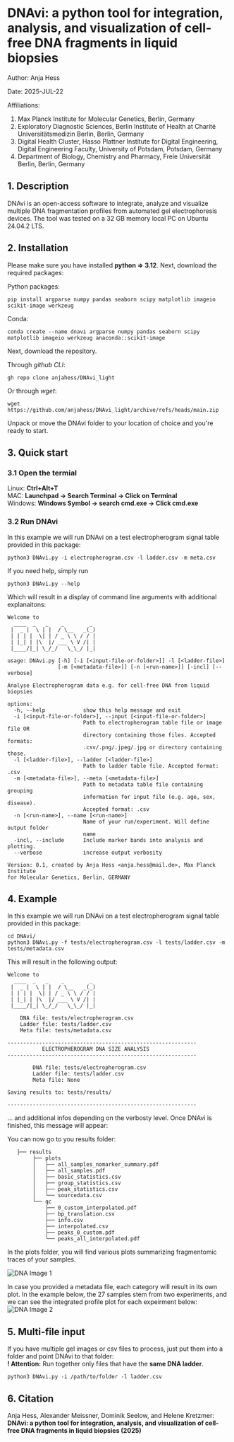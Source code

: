 DNAvi: a python tool for integration, analysis, and visualization of cell-free DNA fragments in liquid biopsies
===========

Author: Anja Hess

Date: 2025-JUL-22

Affiliations: 
1. Max Planck Institute for Molecular Genetics, Berlin, Germany
2. Exploratory Diagnostic Sciences, Berlin Institute of Health at Charité Universitätsmedizin Berlin, Berlin, Germany 
3. Digital Health Cluster, Hasso Plattner Institute for Digital Engineering, Digital Engineering Faculty, University of Potsdam, Potsdam, Germany
4. Department of Biology, Chemistry and Pharmacy, Freie Universität Berlin, Berlin, Germany

## 1. Description
DNAvi is an open-access software to integrate, analyze and visualize multiple DNA fragmentation profiles from automated gel electrophoresis 
devices. The tool was tested on a 32 GB memory local PC on Ubuntu 24.04.2 LTS.

## 2. Installation

Please make sure you have installed **python => 3.12**. Next, download the required packages:

Python packages:

    pip install argparse numpy pandas seaborn scipy matplotlib imageio scikit-image werkzeug

Conda:

    conda create --name dnavi argparse numpy pandas seaborn scipy matplotlib imageio werkzeug anaconda::scikit-image

Next, download the repository.

Through *github CLI*:
    
    gh repo clone anjahess/DNAvi_light

Or through *wget*:

    wget https://github.com/anjahess/DNAvi_light/archive/refs/heads/main.zip

Unpack or move the DNAvi folder to your location of choice and you're ready to start.


## 3. Quick start

### 3.1 Open the termial

Linux: **Ctrl+Alt+T** \
MAC: **Launchpad -> Search Terminal -> Click on Terminal** \
Windows: **Windows Symbol -> search cmd.exe -> Click cmd.exe** 


### 3.2 Run DNAvi

In this example we will run DNAvi on a test electropherogram signal table provided in this package:

    python3 DNAvi.py -i electropherogram.csv -l ladder.csv -m meta.csv

If you need help, simply run

    python3 DNAvi.py --help

Which will result in a display of command line arguments with additional explanaitons:

    Welcome to
      ____  _   _    _        _
     |  _ |  \ | |  / \__   _(_)
     | | | |  \| | / _ \ \ / / |
     | |_| | |\  |/ ___ \ V /| |
     |____/|_| \_/_/   \_\_/ |_| 
     
    usage: DNAvi.py [-h] [-i [<input-file-or-folder>]] -l [<ladder-file>]
                    [-m [<metadata-file>]] [-n [<run-name>]] [-incl] [--verbose]
    
    Analyse Electropherogram data e.g. for cell-free DNA from liquid biopsies
    
    options:
      -h, --help            show this help message and exit
      -i [<input-file-or-folder>], --input [<input-file-or-folder>]
                            Path to electropherogram table file or image file OR
                            directory containing those files. Accepted formats:
                            .csv/.png/.jpeg/.jpg or directory containing those.
      -l [<ladder-file>], --ladder [<ladder-file>]
                            Path to ladder table file. Accepted format: .csv
      -m [<metadata-file>], --meta [<metadata-file>]
                            Path to metadata table file containing grouping
                            information for input file (e.g. age, sex, disease).
                            Accepted format: .csv
      -n [<run-name>], --name [<run-name>]
                            Name of your run/experiment. Will define output folder
                            name
      -incl, --include      Include marker bands into analysis and plotting.
      --verbose             increase output verbosity
    
    Version: 0.1, created by Anja Hess <anja.hess@mail.de>, Max Planck Institute
    for Molecular Genetics, Berlin, GERMANY

## 4. Example


In this example we will run DNAvi on a test electropherogram signal table provided in this package:

    cd DNAvi/
    python3 DNAvi.py -f tests/electropherogram.csv -l tests/ladder.csv -m tests/metadata.csv

This will result in the following output:
    
    Welcome to
      ____  _   _    _        _
     |  _ |  \ | |  / \__   _(_)
     | | | |  \| | / _ \ \ / / |
     | |_| | |\  |/ ___ \ V /| |
     |____/|_| \_/_/   \_\_/ |_| 
      
        DNA file: tests/electropherogram.csv      
        Ladder file: tests/ladder.csv
        Meta file: tests/metadata.csv

    ------------------------------------------------------------
               ELECTROPHEROGRAM DNA SIZE ANALYSIS
    ------------------------------------------------------------
         
            DNA file: tests/electropherogram.csv      
            Ladder file: tests/ladder.csv
            Meta file: None
    
    Saving results to: tests/results/
    
    ------------------------------------------------------------



... and additional infos depending on the verbosty level. Once DNAvi is finished,
this message will appear:



You can now go to you results folder:
    
       ├── results
            ├── plots
            │   ├── all_samples_nomarker_summary.pdf
            │   ├── all_samples.pdf
            │   ├── basic_statistics.csv
            │   ├── group_statistics.csv
            │   ├── peak_statistics.csv
            │   └── sourcedata.csv
            └── qc
                ├── 0_custom_interpolated.pdf
                ├── bp_translation.csv
                ├── info.csv
                ├── interpolated.csv
                ├── peaks_0_custom.pdf
                └── peaks_all_interpolated.pdf

In the plots folder, you will find various plots summarizing fragmentomic traces of your samples.

![DNA Image 1](static/plot_example_2.png)

In case you provided a metadata file, each category will result in its own plot. In the example below, the 27 samples stem from
two experiments, and we can see the integrated profile plot for each expeirment below:
![DNA Image 2](static/plot_example_1.png)

## 5. Multi-file input

If you have multiple gel images or csv files to process, just put them into a folder and point DNAvi to that folder: \
**! Attention:** Run together only files that have the **same DNA ladder**.

    python3 DNAvi.py -i /path/to/folder -l ladder.csv


## 6. Citation

Anja Hess, Alexander Meissner, Dominik Seelow, and Helene Kretzmer: 
**DNAvi: a python tool for integration, analysis, and visualization of cell-free DNA fragments in liquid biopsies (2025)**
